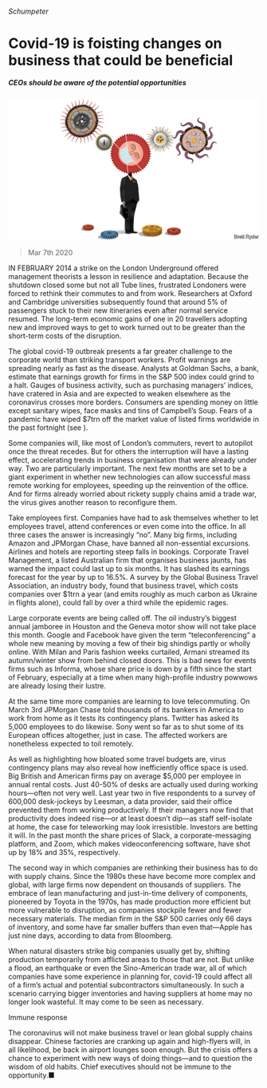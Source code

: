 ###### Schumpeter

# Covid-19 is foisting changes on business that could be beneficial 

##### CEOs should be aware of the potential opportunities 

![image](images/20200307_WBD000_0.jpg) 

> Mar 7th 2020 

IN FEBRUARY 2014 a strike on the London Underground offered management theorists a lesson in resilience and adaptation. Because the shutdown closed some but not all Tube lines, frustrated Londoners were forced to rethink their commutes to and from work. Researchers at Oxford and Cambridge universities subsequently found that around 5% of passengers stuck to their new itineraries even after normal service resumed. The long-term economic gains of one in 20 travellers adopting new and improved ways to get to work turned out to be greater than the short-term costs of the disruption. 

The global covid-19 outbreak presents a far greater challenge to the corporate world than striking transport workers. Profit warnings are spreading nearly as fast as the disease. Analysts at Goldman Sachs, a bank, estimate that earnings growth for firms in the S&amp;P 500 index could grind to a halt. Gauges of business activity, such as purchasing managers’ indices, have cratered in Asia and are expected to weaken elsewhere as the coronavirus crosses more borders. Consumers are spending money on little except sanitary wipes, face masks and tins of Campbell’s Soup. Fears of a pandemic have wiped $7trn off the market value of listed firms worldwide in the past fortnight (see ).


Some companies will, like most of London’s commuters, revert to autopilot once the threat recedes. But for others the interruption will have a lasting effect, accelerating trends in business organisation that were already under way. Two are particularly important. The next few months are set to be a giant experiment in whether new technologies can allow successful mass remote working for employees, speeding up the reinvention of the office. And for firms already worried about rickety supply chains amid a trade war, the virus gives another reason to reconfigure them.

Take employees first. Companies have had to ask themselves whether to let employees travel, attend conferences or even come into the office. In all three cases the answer is increasingly “no”. Many big firms, including Amazon and JPMorgan Chase, have banned all non-essential excursions. Airlines and hotels are reporting steep falls in bookings. Corporate Travel Management, a listed Australian firm that organises business jaunts, has warned the impact could last up to six months. It has slashed its earnings forecast for the year by up to 16.5%. A survey by the Global Business Travel Association, an industry body, found that business travel, which costs companies over $1trn a year (and emits roughly as much carbon as Ukraine in flights alone), could fall by over a third while the epidemic rages.

Large corporate events are being called off. The oil industry’s biggest annual jamboree in Houston and the Geneva motor show will not take place this month. Google and Facebook have given the term “teleconferencing” a whole new meaning by moving a few of their big shindigs partly or wholly online. With Milan and Paris fashion weeks curtailed, Armani streamed its autumn/winter show from behind closed doors. This is bad news for events firms such as Informa, whose share price is down by a fifth since the start of February, especially at a time when many high-profile industry powwows are already losing their lustre.

At the same time more companies are learning to love telecommuting. On March 3rd JPMorgan Chase told thousands of its bankers in America to work from home as it tests its contingency plans. Twitter has asked its 5,000 employees to do likewise. Sony went so far as to shut some of its European offices altogether, just in case. The affected workers are nonetheless expected to toil remotely.

As well as highlighting how bloated some travel budgets are, virus contingency plans may also reveal how inefficiently office space is used. Big British and American firms pay on average $5,000 per employee in annual rental costs. Just 40-50% of desks are actually used during working hours—often not very well. Last year two in five respondents to a survey of 600,000 desk-jockeys by Leesman, a data provider, said their office prevented them from working productively. If their managers now find that productivity does indeed rise—or at least doesn’t dip—as staff self-isolate at home, the case for teleworking may look irresistible. Investors are betting it will. In the past month the share prices of Slack, a corporate-messaging platform, and Zoom, which makes videoconferencing software, have shot up by 18% and 35%, respectively.

The second way in which companies are rethinking their business has to do with supply chains. Since the 1980s these have become more complex and global, with large firms now dependent on thousands of suppliers. The embrace of lean manufacturing and just-in-time delivery of components, pioneered by Toyota in the 1970s, has made production more efficient but more vulnerable to disruption, as companies stockpile fewer and fewer necessary materials. The median firm in the S&amp;P 500 carries only 66 days of inventory, and some have far smaller buffers than even that—Apple has just nine days, according to data from Bloomberg.

When natural disasters strike big companies usually get by, shifting production temporarily from afflicted areas to those that are not. But unlike a flood, an earthquake or even the Sino-American trade war, all of which companies have some experience in planning for, covid-19 could affect all of a firm’s actual and potential subcontractors simultaneously. In such a scenario carrying bigger inventories and having suppliers at home may no longer look wasteful. It may come to be seen as necessary.

Immune response

The coronavirus will not make business travel or lean global supply chains disappear. Chinese factories are cranking up again and high-flyers will, in all likelihood, be back in airport lounges soon enough. But the crisis offers a chance to experiment with new ways of doing things—and to question the wisdom of old habits. Chief executives should not be immune to the opportunity.■

